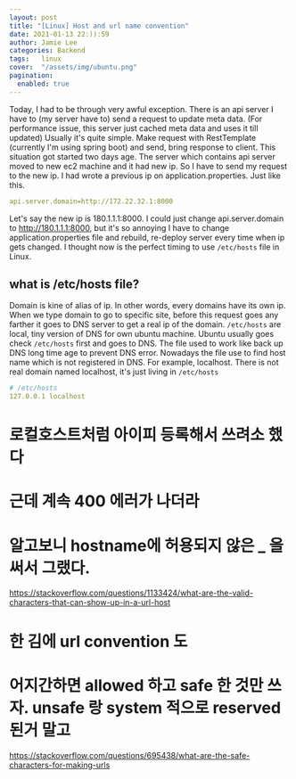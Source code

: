 ```yaml
---
layout: post 
title: "[Linux] Host and url name convention"
date: 2021-01-13 22:)):59
author: Jamie Lee
categories: Backend
tags:	linux
cover:  "/assets/img/ubuntu.png"
pagination: 
  enabled: true
---
```


Today, I had to be through very awful exception. There is an api server I have to (my server have to) send a request to update  meta data. (For performance issue, this server just cached meta data and uses it till updated)
Usually it's quite simple. Make request with RestTemplate (currently I'm using spring boot) and send, bring response to client. 
This situation got started two days age. The server which contains api server moved to new ec2 machine and it had new ip. So I have to send my request to the new ip. 
I had wrote a previous ip on application.properties. Just like this. 
```yaml
api.server.domain=http://172.22.32.1:8000
```
Let's say the new ip is 180.1.1.1:8000. I could just change api.server.domain to http://180.1.1.1:8000, but it's so annoying I have to change application.properties file and rebuild, re-deploy server every time when ip gets changed.
I thought now is the perfect timing to use `/etc/hosts` file in Linux. 

## what is /etc/hosts file? 
Domain is kine of alias of ip. In other words, every domains have its own ip. When we type domain to go to specific site, before this request goes any farther it goes to DNS server to get a real ip of the domain. 
`/etc/hosts` are local, tiny version of DNS for own ubuntu machine. Ubuntu usually goes check `/etc/hosts` first and goes to DNS. The file used to work like back up DNS long time age to prevent DNS error. 
Nowadays the file use to find host name which is not registered in DNS. For example, localhost. There is not real domain named localhost, it's just living in `/etc/hosts`

```yaml
# /etc/hosts
127.0.0.1 localhost
```

# 로컬호스트처럼 아이피 등록해서 쓰려소 했다 
# 근데 계속  400 에러가 나더라 
# 알고보니 hostname에 허용되지 않은 _ 을 써서 그랬다. 
https://stackoverflow.com/questions/1133424/what-are-the-valid-characters-that-can-show-up-in-a-url-host
# 한 김에 url convention 도 
# 어지간하면 allowed 하고 safe 한 것만 쓰자. unsafe 랑 system 적으로 reserved 된거 말고 
https://stackoverflow.com/questions/695438/what-are-the-safe-characters-for-making-urls
